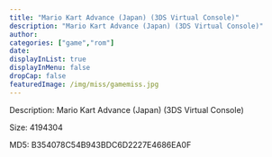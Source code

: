 ```yaml
---
title: "Mario Kart Advance (Japan) (3DS Virtual Console)"
description: "Mario Kart Advance (Japan) (3DS Virtual Console)"
author: 
categories: ["game","rom"]
date: 
displayInList: true
displayInMenu: false
dropCap: false
featuredImage: /img/miss/gamemiss.jpg
---
```


Description: Mario Kart Advance (Japan) (3DS Virtual Console)

Size: 4194304

MD5: B354078C54B943BDC6D2227E4686EA0F

